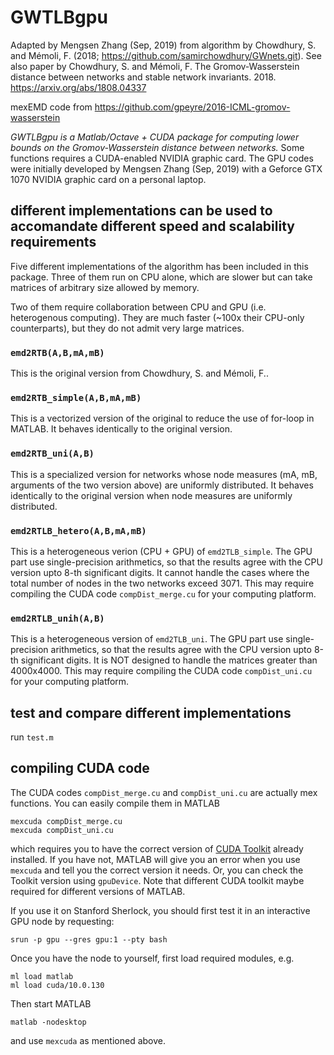 # GWTLBgpu
Adapted by Mengsen Zhang (Sep, 2019) from algorithm by Chowdhury, S. and Mémoli, F. (2018; https://github.com/samirchowdhury/GWnets.git). See also paper by Chowdhury, S. and Mémoli, F. The Gromov-Wasserstein distance between networks and stable network invariants. 2018. https://arxiv.org/abs/1808.04337

mexEMD code from https://github.com/gpeyre/2016-ICML-gromov-wasserstein

_GWTLBgpu is a Matlab/Octave + CUDA package for computing lower bounds on the Gromov-Wasserstein distance between networks._ Some functions requires a CUDA-enabled NVIDIA graphic card. The GPU codes were initially developed by Mengsen Zhang (Sep, 2019) with a Geforce GTX 1070 NVIDIA graphic card on a personal laptop.  

## different implementations can be used to accomandate different speed and scalability requirements
Five different implementations of the algorithm has been included in this package. Three of them run on CPU alone, which are slower but can take matrices of arbitrary size allowed by memory. 

Two of them require collaboration between CPU and GPU (i.e. heterogenous computing). They are much faster (~100x their CPU-only counterparts), but they do not admit very large matrices.

### `emd2RTB(A,B,mA,mB)`
This is the original version from Chowdhury, S. and Mémoli, F..

### `emd2RTB_simple(A,B,mA,mB)`
This is a vectorized version of the original to reduce the use of for-loop in MATLAB. It behaves identically to the original version.

### `emd2RTB_uni(A,B)`
This is a specialized version for networks whose node measures (mA, mB, arguments of the two version above) are uniformly distributed. It behaves identically to the original version when node measures are uniformly distributed.

### `emd2RTLB_hetero(A,B,mA,mB)`
This is a heterogeneous verion (CPU + GPU) of `emd2TLB_simple`. The GPU part use single-precision arithmetics, so that the results agree with the CPU version upto 8-th significant digits. It cannot handle the cases where the total number of nodes in the two networks exceed 3071. This may require compiling the CUDA code `compDist_merge.cu` for your computing platform.

### `emd2RTLB_unih(A,B)`
This is a heterogeneous version of `emd2TLB_uni`. The GPU part use single-precision arithmetics, so that the results agree with the CPU version upto 8-th significant digits. It is NOT designed to handle the matrices greater than 4000x4000. This may require compiling the CUDA code `compDist_uni.cu` for your computing platform.

## test and compare different implementations

run `test.m`

## compiling CUDA code
The CUDA codes `compDist_merge.cu` and `compDist_uni.cu` are actually mex functions. You can easily compile them in MATLAB

```
mexcuda compDist_merge.cu
mexcuda compDist_uni.cu
```
which requires you to have the correct version of [CUDA Toolkit](https://developer.nvidia.com/cuda-toolkit) already installed. If you have not, MATLAB will give you an error when you use `mexcuda` and tell you the correct version it needs. Or, you can check the Toolkit version using `gpuDevice`. Note that different CUDA toolkit maybe required for different versions of MATLAB.

If you use it on Stanford Sherlock, you should first test it in an interactive GPU node by requesting:
```
srun -p gpu --gres gpu:1 --pty bash
```

Once you have the node to yourself, first load required modules, e.g.
```
ml load matlab
ml load cuda/10.0.130
```

Then start MATLAB
```
matlab -nodesktop
```
and use `mexcuda` as mentioned above. 

